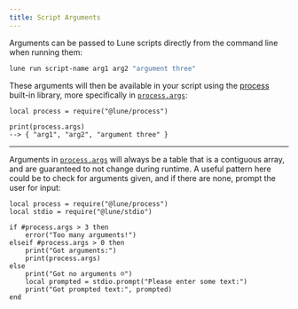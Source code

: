```yaml
---
title: Script Arguments
---
```


Arguments can be passed to Lune scripts directly from the command line when running them:

```bash title="Terminal"
lune run script-name arg1 arg2 "argument three"
```

These arguments will then be available in your script using the
[process](../../api-reference/process.md) built-in library, more specifically in
[`process.args`](../../api-reference/process.md#args):

```luau
local process = require("@lune/process")

print(process.args)
--> { "arg1", "arg2", "argument three" }
```

---

Arguments in [`process.args`](../../api-reference/process.md#args) will always be a table that is a
contiguous array, and are guaranteed to not change during runtime. A useful pattern here could be to
check for arguments given, and if there are none, prompt the user for input:

```luau
local process = require("@lune/process")
local stdio = require("@lune/stdio")

if #process.args > 3 then
	error("Too many arguments!")
elseif #process.args > 0 then
	print("Got arguments:")
	print(process.args)
else
	print("Got no arguments ☹️")
	local prompted = stdio.prompt("Please enter some text:")
	print("Got prompted text:", prompted)
end
```
